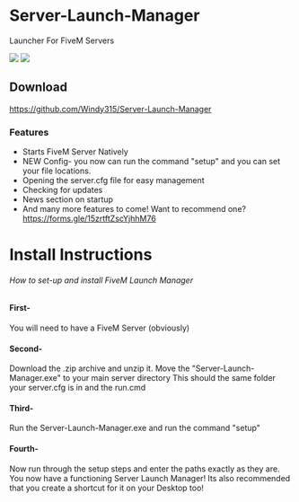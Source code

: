 # Server-Launch-Manager
Launcher For FiveM Servers

![](https://i.ibb.co/Y2rkgQG/imageedit128-X128.png)
![](https://i.ibb.co/SwQ2PNj/Capture.png)

## Download 
https://github.com/Windy315/Server-Launch-Manager


### Features

- Starts FiveM Server Natively 
- NEW Config- you now can run the command "setup" and you can set your file locations. 
- Opening the server.cfg file for easy management 
- Checking for updates
- News section on startup
- And many more features to come! Want to recommend one? https://forms.gle/15zrtftZscYjhhM76

# Install Instructions
###### How to set-up and install FiveM Launch Manager

#### First- 
You will need to have a FiveM Server (obviously)

#### Second- 
Download the .zip archive and unzip it. 
Move the "Server-Launch-Manager.exe" to your main server directory
This should the same folder your server.cfg is in and the run.cmd

#### Third-
Run the Server-Launch-Manager.exe and run the command "setup"

#### Fourth- 
Now run through the setup steps and enter the paths exactly as they are. 
You now have a functioning Server Launch Manager! 
Its also recommended that you create a shortcut for it on your Desktop too!
